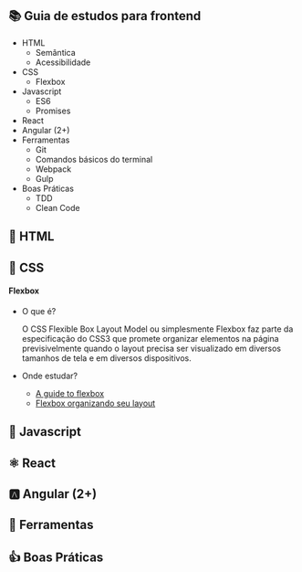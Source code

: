 ## :books: Guia de estudos para frontend

- HTML
  - Semântica
  - Acessibilidade
- CSS
  - Flexbox
- Javascript
  - ES6
  - Promises
- React
- Angular (2+)
- Ferramentas
  - Git
  - Comandos básicos do terminal
  - Webpack
  - Gulp
- Boas Práticas
  - TDD
  - Clean Code

## :page_with_curl: HTML

## :art: CSS

#### Flexbox
- O que é?

  O CSS Flexible Box Layout Model ou simplesmente Flexbox faz parte da especificação do CSS3 que promete organizar elementos     na página previsivelmente quando o layout precisa ser visualizado em diversos tamanhos de tela e em diversos dispositivos.

- Onde estudar?

  - [A guide to flexbox](https://css-tricks.com/snippets/css/a-guide-to-flexbox)
  - [Flexbox organizando seu layout](https://tableless.com.br/flexbox-organizando-seu-layout/)
  
## :rocket: Javascript

## ⚛ React

## :a: Angular (2+)

## :art: Ferramentas

## :+1: Boas Práticas
